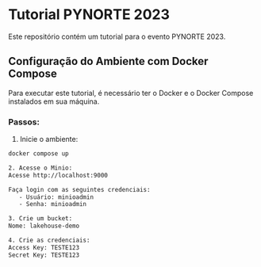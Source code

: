 # Tutorial PYNORTE 2023

Este repositório contém um tutorial para o evento PYNORTE 2023.
## Configuração do Ambiente com Docker Compose

Para executar este tutorial, é necessário ter o Docker e o Docker Compose instalados em sua máquina.

### Passos:

1. Inicie o ambiente:

```bash
docker compose up

2. Acesse o Minio:
Acesse http://localhost:9000

Faça login com as seguintes credenciais:
   - Usuário: minioadmin
   - Senha: minioadmin

3. Crie um bucket:
Nome: lakehouse-demo

4. Crie as credenciais:
Access Key: TESTE123
Secret Key: TESTE123
